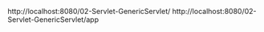 http://localhost:8080/02-Servlet-GenericServlet/
http://localhost:8080/02-Servlet-GenericServlet/app